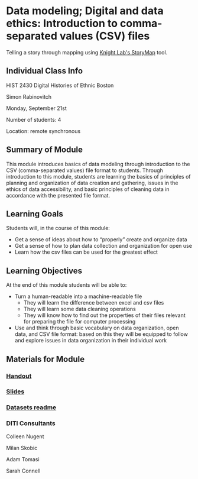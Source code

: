 <h1>Data modeling; Digital and data ethics: Introduction to comma-separated values (CSV) files</h1>

Telling a story through mapping using [Knight Lab's StoryMap](https://storymap.knightlab.com/) tool.

<h2>Individual Class Info</h2>

HIST 2430 Digital Histories of Ethnic Boston

Simon Rabinovitch

Monday, September 21st

Number of students: 4

Location: remote synchronous

<h2>Summary of Module</h2>

This module introduces basics of data modeling through introduction to the CSV (comma-separated values) file format to students. Through introduction to this module, students are learning the basics of principles of planning and organization of data creation and gathering, issues in the ethics of data accessibility, and basic principles of cleaning data in accordance with the presented file format.

<h2>Learning Goals</h2>

Students will, in the course of this module:
* Get a sense of ideas about how to “properly” create and organize data
* Get a sense of how to plan data collection and organization for open use
* Learn how the csv files can be used for the greatest effect

<h2>Learning Objectives</h2>

At the end of this module students will be able to:
* Turn a human-readable into a machine-readable file
  * They will learn the difference between excel and csv files
  * They will learn some data cleaning operations
  * They will know how to find out the properties of their files relevant for preparing the file for computer processing
* Use and think through basic vocabulary on data organization, open data, and CSV file format: based on this they will be equipped to follow and explore issues in data organization in their individual work

<h2>Materials for Module</h2>

### [Handout](https://github.com/NULabNortheastern/digitalassignmentshowcase/blob/master/website_building/digital_histories_ethnic_boston-fall2020-rabinovitch/data_modeling/Handout.pdf)

### [Slides](https://github.com/NULabNortheastern/digitalassignmentshowcase/blob/master/website_building/digital_histories_ethnic_boston-fall2020-rabinovitch/data_modeling/slides.pdf)

### [Datasets readme](https://github.com/NULabNortheastern/digitalassignmentshowcase/blob/master/website_building/digital_histories_ethnic_boston-fall2020-rabinovitch/data_modeling/spreadsheets_hist2430_readme.pdf)

<h3>DITI Consultants</h3>

Colleen Nugent

Milan Skobic

Adam Tomasi

Sarah Connell

